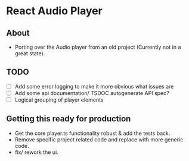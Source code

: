 # React Audio Player

## About

- Porting over the Audio player from an old project (Currently not in a great state).

## TODO

- [ ] Add some error logging to make it more obvious what issues are
- [ ] Add some api documentation/ TSDOC autogenerate API spec?
- [ ] Logical grouping of player elements

## Getting this ready for production

- Get the core player.ts functionality robust & add the tests back.
- Remove specific project related code and replace with more generic code.
- fix/ rework the ui.
